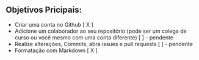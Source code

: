 ## Objetivos Pricipais:
- Criar uma conta no Github [ X ]
- Adicione um colaborador ao seu repositório (pode ser um colega de curso ou você mesmo com uma conta diferente) [ ] - pendente
- Realize alterações, Commits, abra issues e pull requests [ ] - pendente
- Formatação com Markdown [ X ]
